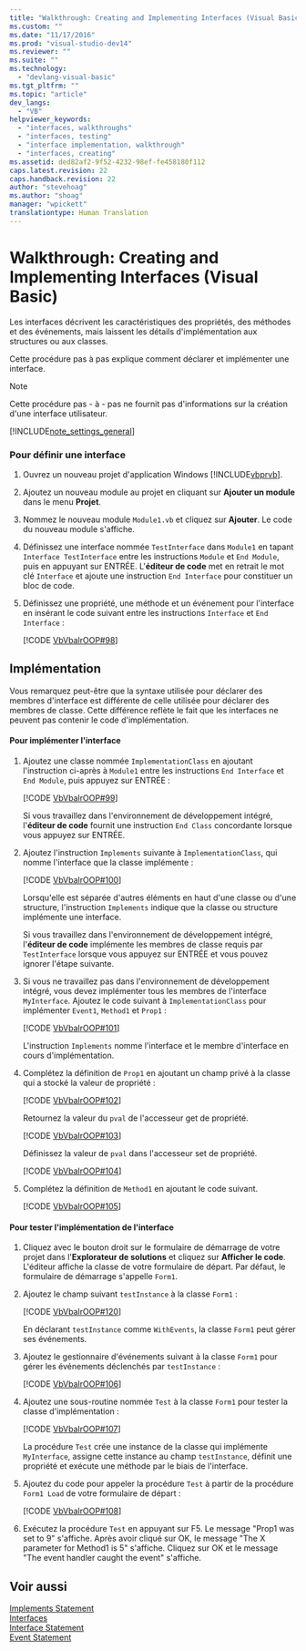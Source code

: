 ```yaml
---
title: "Walkthrough: Creating and Implementing Interfaces (Visual Basic) | Microsoft Docs"
ms.custom: ""
ms.date: "11/17/2016"
ms.prod: "visual-studio-dev14"
ms.reviewer: ""
ms.suite: ""
ms.technology: 
  - "devlang-visual-basic"
ms.tgt_pltfrm: ""
ms.topic: "article"
dev_langs: 
  - "VB"
helpviewer_keywords: 
  - "interfaces, walkthroughs"
  - "interfaces, testing"
  - "interface implementation, walkthrough"
  - "interfaces, creating"
ms.assetid: ded82af2-9f52-4232-98ef-fe458180f112
caps.latest.revision: 22
caps.handback.revision: 22
author: "stevehoag"
ms.author: "shoag"
manager: "wpickett"
translationtype: Human Translation
---
```

# Walkthrough: Creating and Implementing Interfaces (Visual Basic)
Les interfaces décrivent les caractéristiques des propriétés, des méthodes et des événements, mais laissent les détails d'implémentation aux structures ou aux classes.  
  
 Cette procédure pas à pas explique comment déclarer et implémenter une interface.  
  
> [!NOTE]
>  Cette procédure pas \- à \- pas ne fournit pas d'informations sur la création d'une interface utilisateur.  
  
 [!INCLUDE[note_settings_general](../../../../csharp/language-reference/compiler-messages/includes/note_settings_general_md.md)]  
  
### Pour définir une interface  
  
1.  Ouvrez un nouveau projet d'application Windows [!INCLUDE[vbprvb](../../../../csharp/programming-guide/concepts/linq/includes/vbprvb_md.md)].  
  
2.  Ajoutez un nouveau module au projet en cliquant sur **Ajouter un module** dans le menu **Projet**.  
  
3.  Nommez le nouveau module `Module1.vb` et cliquez sur **Ajouter**.  Le code du nouveau module s'affiche.  
  
4.  Définissez une interface nommée `TestInterface` dans `Module1` en tapant `Interface TestInterface` entre les instructions `Module` et `End Module`, puis en appuyant sur ENTRÉE.  L'**éditeur de code** met en retrait le mot clé `Interface` et ajoute une instruction `End Interface` pour constituer un bloc de code.  
  
5.  Définissez une propriété, une méthode et un événement pour l'interface en insérant le code suivant entre les instructions `Interface` et `End Interface` :  
  
     [!CODE [VbVbalrOOP#98](../CodeSnippet/VS_Snippets_VBCSharp/VbVbalrOOP#98)]  
  
## Implémentation  
 Vous remarquez peut\-être que la syntaxe utilisée pour déclarer des membres d'interface est différente de celle utilisée pour déclarer des membres de classe.  Cette différence reflète le fait que les interfaces ne peuvent pas contenir le code d'implémentation.  
  
#### Pour implémenter l'interface  
  
1.  Ajoutez une classe nommée `ImplementationClass` en ajoutant l'instruction ci\-après à `Module1` entre les instructions `End Interface` et `End Module`, puis appuyez sur ENTRÉE :  
  
     [!CODE [VbVbalrOOP#99](../CodeSnippet/VS_Snippets_VBCSharp/VbVbalrOOP#99)]  
  
     Si vous travaillez dans l'environnement de développement intégré, l'**éditeur de code** fournit une instruction `End Class` concordante lorsque vous appuyez sur ENTRÉE.  
  
2.  Ajoutez l'instruction `Implements` suivante à `ImplementationClass`, qui nomme l'interface que la classe implémente :  
  
     [!CODE [VbVbalrOOP#100](../CodeSnippet/VS_Snippets_VBCSharp/VbVbalrOOP#100)]  
  
     Lorsqu'elle est séparée d'autres éléments en haut d'une classe ou d'une structure, l'instruction `Implements` indique que la classe ou structure implémente une interface.  
  
     Si vous travaillez dans l'environnement de développement intégré, l'**éditeur de code** implémente les membres de classe requis par `TestInterface` lorsque vous appuyez sur ENTRÉE et vous pouvez ignorer l'étape suivante.  
  
3.  Si vous ne travaillez pas dans l'environnement de développement intégré, vous devez implémenter tous les membres de l'interface `MyInterface`.  Ajoutez le code suivant à `ImplementationClass` pour implémenter `Event1`, `Method1` et `Prop1` :  
  
     [!CODE [VbVbalrOOP#101](../CodeSnippet/VS_Snippets_VBCSharp/VbVbalrOOP#101)]  
  
     L'instruction `Implements` nomme l'interface et le membre d'interface en cours d'implémentation.  
  
4.  Complétez la définition de `Prop1` en ajoutant un champ privé à la classe qui a stocké la valeur de propriété :  
  
     [!CODE [VbVbalrOOP#102](../CodeSnippet/VS_Snippets_VBCSharp/VbVbalrOOP#102)]  
  
     Retournez la valeur du `pval` de l'accesseur get de propriété.  
  
     [!CODE [VbVbalrOOP#103](../CodeSnippet/VS_Snippets_VBCSharp/VbVbalrOOP#103)]  
  
     Définissez la valeur de `pval` dans l'accesseur set de propriété.  
  
     [!CODE [VbVbalrOOP#104](../CodeSnippet/VS_Snippets_VBCSharp/VbVbalrOOP#104)]  
  
5.  Complétez la définition de `Method1` en ajoutant le code suivant.  
  
     [!CODE [VbVbalrOOP#105](../CodeSnippet/VS_Snippets_VBCSharp/VbVbalrOOP#105)]  
  
#### Pour tester l'implémentation de l'interface  
  
1.  Cliquez avec le bouton droit sur le formulaire de démarrage de votre projet dans l'**Explorateur de solutions** et cliquez sur **Afficher le code**.  L'éditeur affiche la classe de votre formulaire de départ.  Par défaut, le formulaire de démarrage s'appelle `Form1`.  
  
2.  Ajoutez le champ suivant `testInstance` à la classe `Form1` :  
  
     [!CODE [VbVbalrOOP#120](../CodeSnippet/VS_Snippets_VBCSharp/VbVbalrOOP#120)]  
  
     En déclarant `testInstance` comme `WithEvents`, la classe `Form1` peut gérer ses événements.  
  
3.  Ajoutez le gestionnaire d'événements suivant à la classe `Form1` pour gérer les événements déclenchés par `testInstance` :  
  
     [!CODE [VbVbalrOOP#106](../CodeSnippet/VS_Snippets_VBCSharp/VbVbalrOOP#106)]  
  
4.  Ajoutez une sous\-routine nommée `Test` à la classe `Form1` pour tester la classe d'implémentation :  
  
     [!CODE [VbVbalrOOP#107](../CodeSnippet/VS_Snippets_VBCSharp/VbVbalrOOP#107)]  
  
     La procédure `Test` crée une instance de la classe qui implémente `MyInterface`, assigne cette instance au champ `testInstance`, définit une propriété et exécute une méthode par le biais de l'interface.  
  
5.  Ajoutez du code pour appeler la procédure `Test` à partir de la procédure `Form1 Load` de votre formulaire de départ :  
  
     [!CODE [VbVbalrOOP#108](../CodeSnippet/VS_Snippets_VBCSharp/VbVbalrOOP#108)]  
  
6.  Exécutez la procédure `Test` en appuyant sur F5.  Le message "Prop1 was set to 9" s'affiche.  Après avoir cliqué sur OK, le message "The X parameter for Method1 is 5" s'affiche.  Cliquez sur OK et le message "The event handler caught the event" s'affiche.  
  
## Voir aussi  
 [Implements Statement](../../../../visual-basic/language-reference/statements/implements-statement.md)   
 [Interfaces](../../../../visual-basic/programming-guide/language-features/interfaces/index.md)   
 [Interface Statement](../../../../visual-basic/language-reference/statements/interface-statement.md)   
 [Event Statement](../../../../visual-basic/language-reference/statements/event-statement.md)